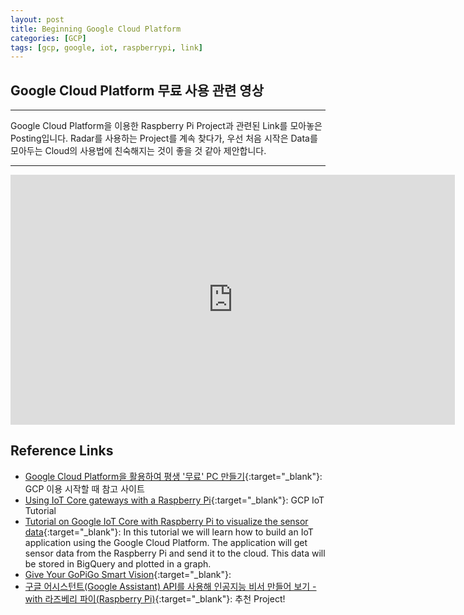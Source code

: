 ```yaml
---
layout: post
title: Beginning Google Cloud Platform
categories: [GCP]
tags: [gcp, google, iot, raspberrypi, link]
---
```


## Google Cloud Platform 무료 사용 관련 영상

---

Google Cloud Platform을 이용한 Raspberry Pi Project과 관련된 Link를 모아놓은 Posting입니다. Radar를 사용하는 Project를 계속 찾다가, 우선 처음 시작은 Data를 모아두는 Cloud의 사용법에 친숙해지는 것이 좋을 것 같아 제안합니다.

---

<iframe width="711" height="400" src="https://www.youtube.com/embed/z6WOMYI-WiU" frameborder="0" allow="accelerometer; autoplay; clipboard-write; encrypted-media; gyroscope; picture-in-picture" allowfullscreen></iframe>

## Reference Links

- [Google Cloud Platform을 활용하여 평생 '무료' PC 만들기](<https://kibua20.tistory.com/94>){:target="_blank"}: GCP 이용 시작할 때 참고 사이트
- [Using IoT Core gateways with a Raspberry Pi](<https://cloud.google.com/community/tutorials/cloud-iot-gateways-rpi>){:target="_blank"}: GCP IoT Tutorial
- [Tutorial on Google IoT Core with Raspberry Pi to visualize the sensor data](<https://iot4beginners.com/tutorial-on-google-iot-core-with-raspberry-pi-to-visualize-the-sensor-data/>){:target="_blank"}: 
In this tutorial we will learn how to build an IoT application using the Google Cloud Platform. The application will get sensor data from the Raspberry Pi and send it to the cloud. This data will be stored in BigQuery and plotted in a graph.
- [Give Your GoPiGo Smart Vision](<https://www.dexterindustries.com/howto/use-google-cloud-vision-on-the-raspberry-pi/>){:target="_blank"}: 
- [구글 어시스턴트(Google Assistant) API를 사용해 인공지능 비서 만들어 보기 - with 라즈베리 파이(Raspberry Pi)](<http://blog.naver.com/PostView.nhn?blogId=chandong83&logNo=221081942490>){:target="_blank"}: 추천 Project!
